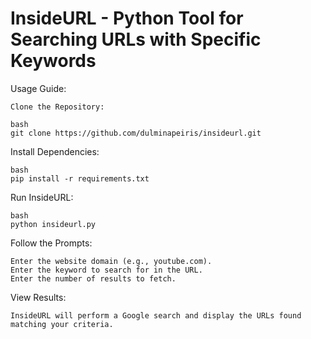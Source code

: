 # InsideURL - Python Tool for Searching URLs with Specific Keywords #

Usage Guide:

    Clone the Repository:

    bash
    git clone https://github.com/dulminapeiris/insideurl.git

Install Dependencies:


    bash
    pip install -r requirements.txt

Run InsideURL:

    bash
    python insideurl.py


Follow the Prompts:

    Enter the website domain (e.g., youtube.com).
    Enter the keyword to search for in the URL.
    Enter the number of results to fetch.

View Results:

    InsideURL will perform a Google search and display the URLs found matching your criteria.
